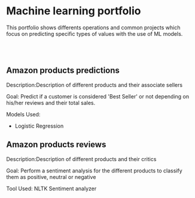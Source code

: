 # Machine learning portfolio



This portfolio shows differents operations and common projects which focus on predicting specific types of values with the use of ML models.


<br>
<br>


## Amazon products predictions

Description:Description of different products and their associate sellers

Goal: Predict if a customer is considered 'Best Seller' or not depending on his/her reviews and their total sales.

Models Used:
  - Logistic Regression




## Amazon products reviews


Description:Description of different products and their critics

Goal: Perform a sentiment analysis for the different products to classify them as positive, neutral or negative

Tool Used: NLTK Sentiment analyzer


